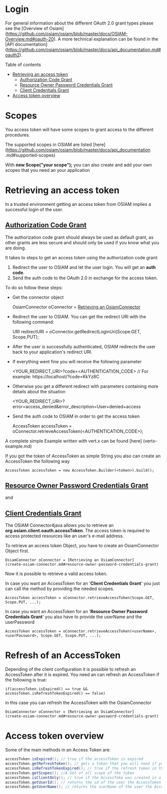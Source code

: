 # Login

For general information about the different OAuth 2.0 grant types please see
the [Overview of Osiam]
(https://github.com/osiam/osiam/blob/master/docs/OSIAM-Overview.md#oauth-20).
A more technical explanation can be found in the [API documentation]
(https://github.com/osiam/osiam/blob/master/docs/api_documentation.md#oauth2).

Table of contents
- [Retrieving an access token](login-and-getting-an-access-token.md#retrieving-an-access-token)
   - [Authorization Code Grant](login-and-getting-an-access-token.md#authorization-code-grant)
   - [Resource Owner Password Credentials Grant](login-and-getting-an-access-token.md#resource-owner-password-credentials-grant)
   - [Client Credentials Grant](login-and-getting-an-access-token.md#client-credentials-grant)
- [Access token overview](login-and-getting-an-access-token.md#access-token-overview)

# Scopes

You access token will have some scopes to grant access to the different
procedures.

The supported scopes in OSIAM are listed [here](https://github.com/osiam/osiam/blob/master/docs/api_documentation
.md#supported-scopes)

With **new Scope("your scope");** you can also create and add your own scopes that you need an your application

# Retrieving an access token

In a trusted environment getting an access token from OSIAM implies a successful
login of the user. 

## [Authorization Code Grant](https://github.com/osiam/osiam/blob/master/docs/api_documentation.md#authorization-code-grant)

The authorization code grant should always be used as default grant, as other
grants are less secure and should only be used if you know what you are doing.

It takes to steps to get an access token using the authorization code grant:

1. Redirect the user to OSIAM and let the user login. You will get an
   **auth code**.
2. Send the auth code to the OAuth 2.0 in exchange for the access token.

To do so follow these steps:

* Get the connector object

    OsiamConnector oConnector = [Retrieving an OsiamConnector](create-osiam-connector.md#grant-authorization-code)

* Redirect the user to OSIAM. You can get the redirect URI with the
following command:

    URI redirectURI = oConnector.getRedirectLoginUri(Scope.GET, Scope.PUT);

* After the user is successfully authenticated, OSIAM redirects the
user back to your application's redirect URI.

* If everything went fine you will receive the following parameter

    <YOUR_REDIRECT_URI>?code=<AUTHENTICATION_CODE> // For example: https://localhost/?code=KkYz8C

* Otherwise you get a different redirect with parameters containing more details about the situation

    <YOUR_REDIRECT_URI>?error=access_denied&error_description=User+denied+access

* Send the auth code to OSIAM in order to get the access token

    AccessToken accessToken = oConnector.retrieveAccessToken(<AUTHENTICATION_CODE>);	

A complete simple Example written with vert.x can be found [here]
(vertx-example.md)

If you got the token of AccessToken as simple String you also can create an
AccessToken the following way

    AccessToken accessToken = new AccessToken.Builder(<token>).build();

## [Resource Owner Password Credentials Grant](https://github.com/osiam/osiam/blob/master/docs/api_documentation.md#resource-owner-password-credentials-grant) 
and
## [Client Credentials Grant](https://github.com/osiam/osiam/blob/master/docs/api_documentation.md#client-credentials-grant)

The OSIAM Connector4java allows you to retrieve an
**org.osiam.client.oauth.accessToken**. The access token is required to access
protected resources like an user's e-mail address.
 
To retrieve an access token Object, you have to create an OsiamConnector Object
first.

    OsiamConnector oConnector = [Retrieving an OsiamConnector]
    (create-osiam-connector.md#resource-owner-password-credentials-grant)

Now it is possible to retrieve a valid access token.

In case you want an AccessToken for an '**Client Credentials Grant**' you just
can call the method by providing the needed scopes.

    AccessToken accessToken = oConnector.retrieveAccessToken(Scope.GET, Scope.PUT, ...);

In case you want an AccessToken for an '**Resource Owner Password Credentials
Grant**' you also have to provide the userName and the userPassword

    AccessToken accessToken = oConnector.retrieveAccessToken(<userName>, <userPassword>, Scope.GET, Scope.PUT, ...);

# Refresh of an AccessToken

Depending of the client configuration it is possible to refresh an AccessToken
after it is expired. You need an can refresh an AccessToken if the following is
true:

    if(accessToken.isExpired() == true && accessToken.isRefreshTokenExpired() == false) 

in this case you can refresh the AccessToken with the OsiamConnector

    OsiamConnector oConnector = [Retrieving an OsiamConnector]
    (create-osiam-connector.md#resource-owner-password-credentials-grant)

# Access token overview

Some of the main methods in an Access Token are:

```java
accessToken.isExpired(); // true if the accessToken is expired
accessToken.getRefreshToken(); // gets a token that you will need if you want to refresh the token
accessToken.isRefreshTokenExpired(); // true if the refresh token in the AccessToken is expired and the user needs to login again
accessToken.getScopes(); //A Set of all scope of the token 
accessToken.isClientOnly(); // true if the AccessToke was created in a "Client Credential flow" and no User belongs to it
accessToken.getUserId(); // returns the id of the user the AccessToken belongs to
accessToken.getUserName(); // returns the userName of the user the AccessToken belongs to 
```
